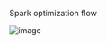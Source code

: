 

Spark optimization flow

![image](https://user-images.githubusercontent.com/38088886/110589479-6244e500-816e-11eb-8ae6-f28d3bc5e20b.png)
